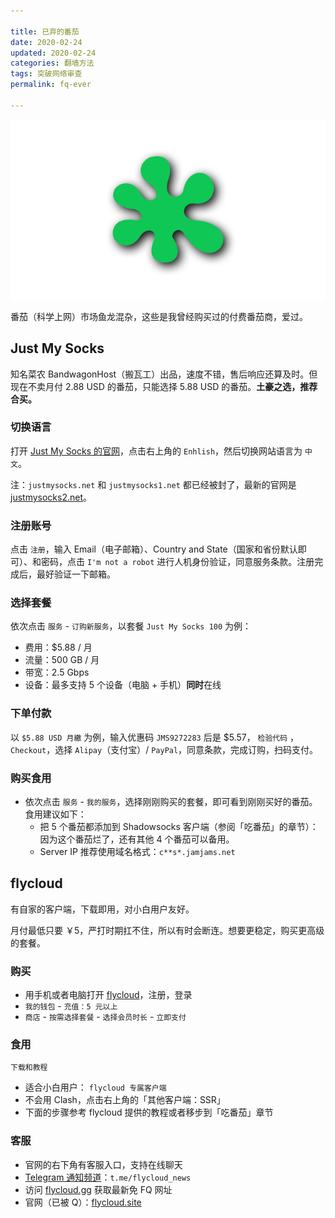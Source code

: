 ```yaml
---

title: 已弃的番茄  
date: 2020-02-24  
updated: 2020-02-24    
categories: 翻墙方法   
tags: 突破网络审查   
permalink: fq-ever  

---
```


![rotten-tomato](fq-ever/rotten-tomato.png)

番茄（科学上网）市场鱼龙混杂，这些是我曾经购买过的付费番茄商，爱过。

<!-- more -->

## Just My Socks

知名菜农 BandwagonHost（搬瓦工）出品，速度不错，售后响应还算及时。但现在不卖月付 2.88 USD 的番茄，只能选择 5.88 USD 的番茄。**土豪之选，推荐合买。**



### 切换语言

打开 [Just My Socks 的官网](https://justmysocks2.net/members/aff.php?aff=1010)，点击右上角的 `Enhlish`，然后切换网站语言为 `中文`。  

注：`justmysocks.net` 和 `justmysocks1.net` 都已经被封了，最新的官网是 [justmysocks2.net](https://justmysocks2.net/members/aff.php?aff=1010)。



### 注册账号

点击 `注册`，输入 Email（电子邮箱）、Country and State（国家和省份默认即可）、和密码，点击 `I'm not a robot` 进行人机身份验证，同意服务条款。注册完成后，最好验证一下邮箱。



### 选择套餐

依次点击 `服务` - `订购新服务`，以套餐 `Just My Socks 100` 为例：

- 费用：$5.88 / 月
- 流量：500 GB / 月
- 带宽：2.5 Gbps
- 设备：最多支持 5 个设备（电脑 + 手机）**同时**在线



### 下单付款

以 `$5.88 USD 月繳` 为例，输入优惠码 `JMS9272283` 后是 $5.57， `检验代码` ，`Checkout`，选择 `Alipay`（支付宝）/ `PayPal`，同意条款，完成订购，扫码支付。



### 购买食用

- 依次点击 `服务` - `我的服务`，选择刚刚购买的套餐，即可看到刚刚买好的番茄。食用建议如下：
  - 把 5 个番茄都添加到 Shadowsocks 客户端（参阅「吃番茄」的章节）：因为这个番茄烂了，还有其他 4 个番茄可以备用。
  - Server IP 推荐使用域名格式：`c**s*.jamjams.net`

## flycloud

有自家的客户端，下载即用，对小白用户友好。

月付最低只要 ￥5，严打时期扛不住，所以有时会断连。想要更稳定，购买更高级的套餐。



### 购买

- 用手机或者电脑打开 [flycloud](https://www.flycloud.win/auth/register?code=Lugd)，注册，登录
- `我的钱包` - `充值：5 元以上`
- `商店` - `按需选择套餐` -  `选择会员时长` - `立即支付`

### 食用

`下载和教程`

- 适合小白用户： `flycloud 专属客户端`
- 不会用 Clash，点击右上角的「其他客户端：SSR」
- 下面的步骤参考 flycloud 提供的教程或者移步到「吃番茄」章节

### 客服

- 官网的右下角有客服入口，支持在线聊天
- [Telegram 通知频道](https://t.me/flycloud_news)：`t.me/flycloud_news`
- 访问 [flycloud.gg](https://www.flycloud.gg/) 获取最新免 FQ 网址
- 官网（已被 Q）：[flycloud.site](https://www.flycloud.site/auth/register?code=Lugd)

